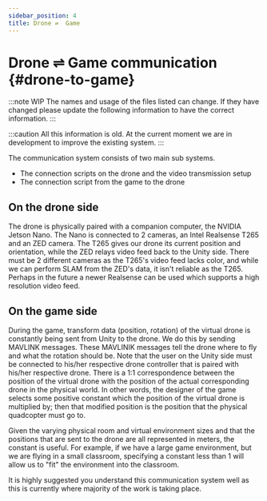 ```yaml
---
sidebar_position: 4
title: Drone ⇌  Game
---
```

# Drone &#8652; Game communication {#drone-to-game}
:::note WIP
The names and usage of the files listed can change. If they have changed please update the following information to have
the correct information.
:::

:::caution
All this information is old. At the current moment we are in development to improve the existing system.
:::

The communication system consists of two main sub systems.
- The connection scripts on the drone and the video transmission setup
- The connection script from the game to the drone

## On the drone side
The drone is physically paired with a companion computer, the NVIDIA Jetson Nano. The Nano is connected to 2 cameras, an Intel Realsense T265 and an ZED camera. The T265 gives our drone its current position and orientation, while the ZED relays video feed back to the Unity side. There must be 2 different cameras as the T265's video feed lacks color, and while we can perform SLAM from the ZED's data, it isn't reliable as the T265. Perhaps in the future a newer Realsense can be used which supports a high resolution video feed.

## On the game side
During the game, transform data (position, rotation) of the virtual drone is constantly being sent from Unity to the drone. We do this by sending MAVLINK messages. These MAVLINIK messages tell the drone where to fly and what the rotation should be. Note that the user on the Unity side must be connected to his/her respective drone controller that is paired with his/her respective drone. There is a 1:1 correspondence between the position of the virtual drone with the position of the actual corresponding drone in the physical world. In other words, the designer of the game selects some positive constant which the position of the virtual drone is multiplied by; then that modified position is the position that the physical quadcopter must go to.

Given the varying physical room and virtual environment sizes and that the positions that are sent to the drone are all represented in meters, the constant is useful. For example, if we have a large game environment, but we are flying in a small classroom, specifying a constant less than 1 will allow us to "fit" the environment into the classroom.

It is highly suggested you understand this communication system well as this is currently where majority of the work
is taking place.
